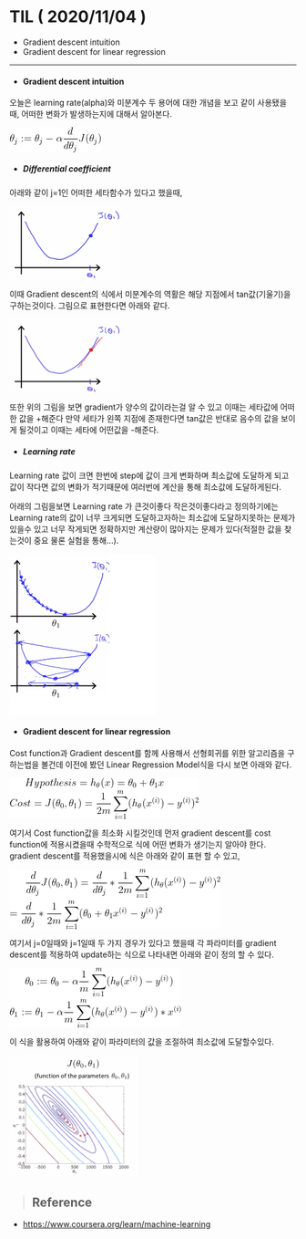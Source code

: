 # TIL ( 2020/11/04 )

- Gradient descent intuition
- Gradient descent for linear regression

---

- #### Gradient descent intuition

오늘은 learning rate(alpha)와 미분계수 두 용어에 대한 개념을 보고 같이 사용됐을 때, 어떠한 변화가 발생하는지에 대해서 알아본다. 



<img src="../image/Machine/11.04/f001.gif" alt="image-20201104203231031" style="zoom:100%;" align="center"/>


- ##### Differential coefficient	

아래와 같이 j=1인 어떠한 세타함수가 있다고 했을때, 

<img src="../image/Machine/11.04/001.png" alt="image-20201104203231031" style="zoom:50%;" align="center"/>

 이때 Gradient descent의 식에서 미분계수의 역활은 해당 지점에서 tan값(기울기)을 구하는것이다. 그림으로 표현한다면 아래와 같다. 

<img src="../image/Machine/11.04/002.png" alt="image-20201104203231031" style="zoom:50%;" align="center"/>

또한 위의 그림을 보면 gradient가 양수의 값이라는걸 알 수 있고 이때는 세타값에 어떠한 값을 +해준다 만약 세타가 왼쪽 지점에 존재한다면 tan값은 반대로 음수의 값을 보이게 될것이고 이때는 세타에 어떤값을 -해준다. 



- ##### Learning rate

Learning rate 값이 크면 한번에 step에 값이 크게 변화하며 최소값에 도달하게 되고  값이 작다면 값의 변화가 적기때문에 여러번에 계산을 통해 최소값에 도달하게된다. 

아래의 그림을보면 Learning rate 가 큰것이좋다 작은것이좋다라고 정의하기에는 Learning rate의 값이 너무 크게되면 도달하고자하는 최소값에 도달하지못하는 문제가 있을수 있고 너무 작게되면 정확하지만 계산량이 많아지는 문제가 있다(적절한 값을 찾는것이 중요 물론 실험을 통해...). 

<img src="../image/Machine/11.04/003.png" alt="image-20201104203231031" style="zoom:50%;" align="center"/>

- #### Gradient descent for linear regression

Cost function과 Gradient descent를 함께 사용해서 선형회귀를 위한 알고리즘을 구하는법을 볼건데 이전에 봤던 Linear Regression Model식을 다시 보면 아래와 같다. 

<img src="../image/Machine/11.04/f002.gif" alt="image-20201104203231031" style="zoom:100%;" align="center"/>



여기서 Cost function값을 최소화 시킬것인데 먼저 gradient descent를 cost function에 적용시켰을때 수학적으로 식에 어떤 변화가 생기는지 알아야 한다. gradient descent를 적용했을시에 식은 아래와 같이 표현 할 수 있고, 

<img src="../image/Machine/11.04/f003.gif" alt="image-20201104203231031" style="zoom:100%;" align="center"/>




여기서  j=0일때와 j=1일때 두 가지 경우가 있다고 했을때 각 파라미터를 gradient descent를 적용하여 update하는 식으로 나타내면 아래와 같이 정의 할 수 있다.

<img src="../image/Machine/11.04/f004.gif" alt="image-20201104203231031" style="zoom:100%;" align="center"/>




이 식을 활용하여 아래와 같이 파라미터의 값을 조절하여 최소값에 도달할수있다.

<img src="../image/Machine/11.04/004.png" alt="image-20201104203231031" style="zoom:50%;" />



>## Reference

- https://www.coursera.org/learn/machine-learning